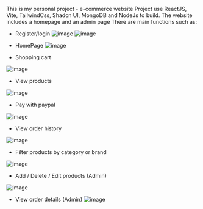 This is my personal project - e-commerce website
Project use ReactJS, Vite, TailwindCss, Shadcn UI, MongoDB and NodeJs to build.
The website includes a homepage and an admin page
There are main functions such as:
  - Register/login
![image](https://github.com/user-attachments/assets/6c82c19e-5ac6-4055-b526-e73ef994ed11)
![image](https://github.com/user-attachments/assets/271e6c55-15b2-4b47-8d11-3ed8041dc11d)

  - HomePage
![image](https://github.com/user-attachments/assets/9bdd38e0-fc69-4da7-8f40-df1b224dbe5e)

  - Shopping cart

![image](https://github.com/user-attachments/assets/b0682ce3-471e-4a68-8f70-ddaf376d99c7)

  - View products

![image](https://github.com/user-attachments/assets/3f3c4c99-5ca8-449f-a428-b3ca94b3cbbf)

  - Pay with paypal

![image](https://github.com/user-attachments/assets/3577e581-1e6c-4c5d-97b0-904d5e49d8b3)

  - View order history

![image](https://github.com/user-attachments/assets/b03f06c1-a810-4d35-aa54-f43a36c541ef)

  - Filter products by category or brand

![image](https://github.com/user-attachments/assets/71a3e627-343a-4d2f-9459-70d47b7c2d01)

  - Add / Delete / Edit products (Admin)

![image](https://github.com/user-attachments/assets/56697b9b-8781-4e6f-af31-7009328c3acc)

  - View order details (Admin)
![image](https://github.com/user-attachments/assets/27287060-2594-4731-85e8-0e23aaebd343)

